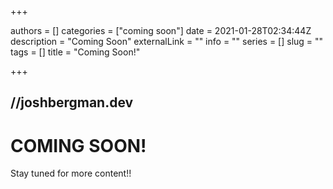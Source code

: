 +++

authors = []
categories = ["coming soon"]
date = 2021-01-28T02:34:44Z
description = "Coming Soon"
externalLink = ""
info = ""
series = []
slug = ""
tags = []
title = "Coming Soon!"

+++

## //joshbergman.dev 

# COMING SOON!

Stay tuned for more content!!

